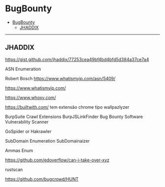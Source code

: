 # BugBounty

- [BugBounty](#bugbounty)
	- [JHADDIX](#jhaddix)

---

## JHADDIX

https://gist.github.com/jhaddix/77253cea49bf4bd4bfd5d384a37ce7a4





ASN  Enumeration

Robert Bosch https://www.whatismyip.com/asn/5409/

https://www.whatismyip.com/


https://www.whoxy.com/

https://builtwith.com/
tem extensão chrome tipo wallpazlyzer

BurpSuite Crawl 
Extensions
	BurpJSLinkFinder
	Bug Bounty
	Software Vulnerability Scanner


GoSpider or Hakrawler

SubDomain Enumeration
SubDomainaizer

Ammas Enum

https://github.com/edoverflow/can-i-take-over-xyz


rustscan

https://github.com/bugcrowd/HUNT
